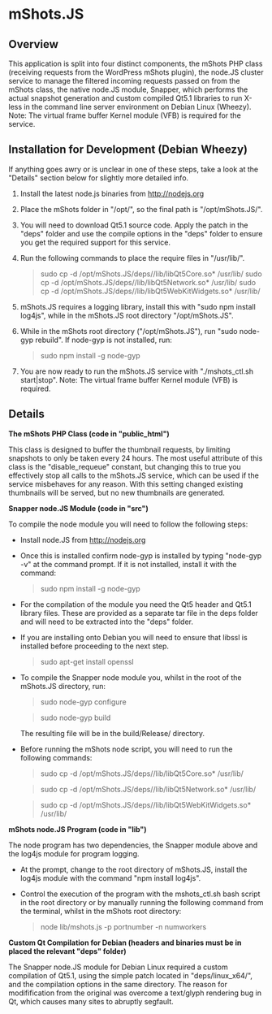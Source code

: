 
mShots.JS
=========

Overview
--------
This application is split into four distinct components, the mShots PHP class (receiving requests from the WordPress mShots plugin),
the node.JS cluster service to manage the filtered incoming requests passed on from the mShots class, the native node.JS module,
Snapper, which performs the actual snapshot generation and custom compiled Qt5.1 libraries to run X-less in the command line
server environment on Debian Linux (Wheezy). Note: The virtual frame buffer Kernel module (VFB) is required for the service.

Installation for Development (Debian Wheezy)
--------------------------------------------

If anything goes awry or is unclear in one of these steps, take a look at the "Details" section below for slightly more detailed info.

1) Install the latest node.js binaries from http://nodejs.org

2) Place the mShots folder in "/opt/", so the final path is "/opt/mShots.JS/".

3) You will need to download Qt5.1 source code. Apply the patch in the "deps" folder and use the compile options in the "deps" folder to ensure you get the required support for this service.

4) Run the following commands to place the require files in "/usr/lib/".

	> sudo cp -d /opt/mShots.JS/deps/<platform>/lib/libQt5Core.so* /usr/lib/
    > sudo cp -d /opt/mShots.JS/deps/<platform>/lib/libQt5Network.so* /usr/lib/
    > sudo cp -d /opt/mShots.JS/deps/<platform>/lib/libQt5WebKitWidgets.so* /usr/lib/

5) mShots.JS requires a logging library, install this with "sudo npm install log4js", while in the mShots.JS root directory "/opt/mShots.JS".

6) While in the mShots root directory ("/opt/mShots.JS"), run "sudo node-gyp rebuild". If node-gyp is not installed, run:

	> sudo npm install -g node-gyp

7) You are now ready to run the mShots.JS service with "./mshots_ctl.sh start|stop". Note: The virtual frame buffer Kernel module (VFB) is required.

Details
-------

**The mShots PHP Class (code in "public_html")**

This class is designed to buffer the thumbnail requests, by limiting snapshots to only be taken every 24 hours. The most useful attribute
of this class is the "disable_requeue" constant, but changing this to true you effectively stop all calls to the mShots.JS service, which
can be used if the service misbehaves for any reason. With this setting changed existing thumbnails will be served, but no new thumbnails
are generated.

**Snapper node.JS Module (code in "src")**

To compile the node module you will need to follow the following steps:

- Install node.JS from http://nodejs.org
- Once this is installed confirm node-gyp is installed by typing "node-gyp -v" at the command prompt.
	If it is not installed, install it with the command:

	> sudo npm install -g node-gyp
- For the compilation of the module you need the Qt5 header and Qt5.1 library files. These are provided as a separate tar file in the deps
	folder and will need to be extracted into the "deps" folder.
- If you are installing onto Debian you will need to ensure that libssl is installed before proceeding to the next step.

	> sudo apt-get install openssl
- To compile the Snapper node module you, whilst in the root of the mShots.JS directory, run:

	> sudo node-gyp configure

	> sudo node-gyp build

	The resulting file will be in the build/Release/ directory.
- Before running the mShots node script, you will need to run the following commands:

	> sudo cp -d /opt/mShots.JS/deps/<platform>/lib/libQt5Core.so* /usr/lib/

	> sudo cp -d /opt/mShots.JS/deps/<platform>/lib/libQt5Network.so* /usr/lib/

	> sudo cp -d /opt/mShots.JS/deps/<platform>/lib/libQt5WebKitWidgets.so* /usr/lib/

**mShots node.JS Program (code in "lib")**

The node program has two dependencies, the Snapper module above and the log4js module for program logging.
- At the prompt, change to the root directory of mShots.JS, install the log4js module with the command "npm install log4js".
- Control the execution of the program with the mshots_ctl.sh bash script in the root directory or by manually running the following command from the terminal, whilst in the mShots root directory:

	> node lib/mshots.js -p portnumber -n numworkers

**Custom Qt Compilation for Debian (headers and binaries must be in placed the relevant "deps" folder)**

The Snapper node.JS module for Debian Linux required a custom compilation of Qt5.1, using the simple patch located in "deps/linux_x64/",
and the compilation options in the same directory. The reason for modifification from the original was overcome a text/glyph rendering bug
in Qt, which causes many sites to abruptly segfault.
